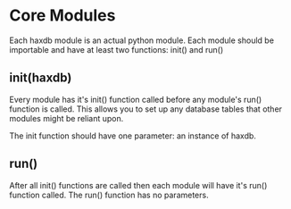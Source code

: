 Core Modules
========

Each haxdb module is an actual python module.  Each module should be importable and have at least two functions: init() and run()


init(haxdb)
----------------------

Every module has it's init() function called before any module's run() function is called.  This allows you to set up any database tables that other modules might be reliant upon.

The init function should have one parameter: an instance of haxdb.


run()
------

After all init() functions are called then each module will have it's run() function called.  The run() function has no parameters.
